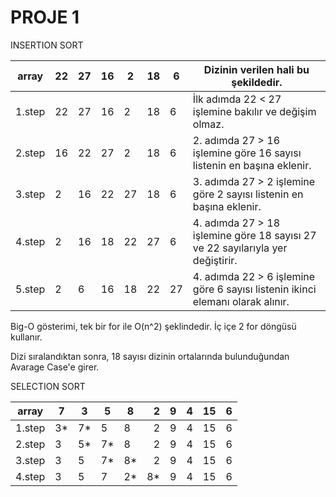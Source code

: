 # PROJE 1

INSERTION SORT

| array  | 22 | 27 | 16 | 2  | 18 | 6  | Dizinin verilen hali bu şekildedir.                                                                   |
|--------|----|----|----|----|---:|----|-------------------------------------------------------------------------------------------------------|
| 1.step | 22  | 27 | 16 | 2 | 18 | 6  | İlk adımda 22 < 27 işlemine bakılır ve değişim olmaz.                                                 |
| 2.step | 16  | 22  | 27 | 2 | 18 | 6 | 2. adımda 27 > 16 işlemine göre 16 sayısı listenin en başına eklenir.                                 |
| 3.step | 2  | 16  | 22 | 27 | 18 | 6 | 3. adımda 27 > 2  işlemine göre 2 sayısı listenin en başına eklenir.                                  |
| 4.step | 2  | 16  | 18 | 22 | 27 | 6 | 4. adımda 27 > 18  işlemine göre 18 sayısı 27 ve 22 sayılarıyla yer değiştirir.                       |
| 5.step | 2  | 6  | 16 | 18 | 22 | 27 | 4. adımda 22 > 6  işlemine göre 6 sayısı listenin ikinci elemanı olarak alınır.                       |

Big-O gösterimi, tek bir for ile O(n^2) şeklindedir. İç içe 2 for döngüsü kullanır.

Dizi sıralandıktan sonra, 18 sayısı dizinin ortalarında bulunduğundan Avarage Case'e girer.


SELECTION SORT

| array  | 7  | 3  | 5  | 8  |  2 | 9 | 4 | 15 | 6 |
|--------|----|----|----|----|---:|---|---|----|---|
| 1.step | 3* | 7* | 5  | 8  |  2 | 9 | 4 | 15 | 6 |
| 2.step | 3  | 5* | 7* | 8  |  2 | 9 | 4 | 15 | 6 |
| 3.step | 3  | 5  | 7* | 8* |  2 | 9 | 4 | 15 | 6 |
| 4.step | 3  | 5  | 7  | 2* | 8* | 9 | 4 | 15 | 6 |
